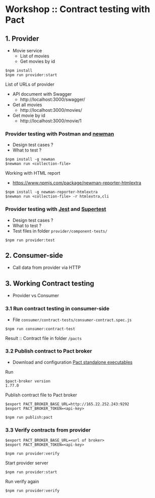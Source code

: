 # Workshop :: Contract testing with Pact

## 1. Provider
* Movie service
  * List of movies
  * Get movies by id

```
$npm install
$npm run provider:start
```

List of URLs of provider
* API document with Swagger
  * http://localhost:3000/swagger/
* Get all movies
  * http://localhost:3000/movies/
* Get movie by id
  * http://localhost:3000/movie/1

### Provider testing with Postman and [newman](https://www.npmjs.com/package/newman)
* Design test cases ?
* What to test ?
```
$npm install -g newman
$newman run <collection-file>
```

Working with HTML report
* https://www.npmjs.com/package/newman-reporter-htmlextra

```
$npm install -g newman-reporter-htmlextra
$newman run <collection-file> -r htmlextra,cli
```

### Provider testing with [Jest](https://jestjs.io/) and [Supertest](https://www.npmjs.com/package/supertest)
* Design test cases ?
* What to test ?
* Test files in folder `provider/component-tests/`
```
$npm run provider:test
```

## 2. Consumer-side
* Call data from provider via HTTP


## 3. Working Contract testing
* Provider vs Consumer

### 3.1 Run contract testing in consumer-side
* File `consumer/contract-tests/consumer-contract.spec.js`
```
$npm run consumer:contract-test
```
Result :: Contract file in folder `/pacts`


### 3.2 Publish contract to Pact broker

* Download and configuration [Pact standalone executables](https://github.com/pact-foundation/pact-ruby-standalone/releases)

Run
```
$pact-broker version  
1.77.0
```

Publish contract file to Pact broker
```
$export PACT_BROKER_BASE_URL=http://165.22.252.243:9292
$export PACT_BROKER_TOKEN=<api-key>

$npm run publish:pact
```

### 3.3 Verify contracts from provider

```
$export PACT_BROKER_BASE_URL=<url of broker>
$export PACT_BROKER_TOKEN=<api-key>

$npm run provider:verify
```

Start provider server
```
$npm run provider:start
```

Run verify again
```
$npm run provider:verify
```

